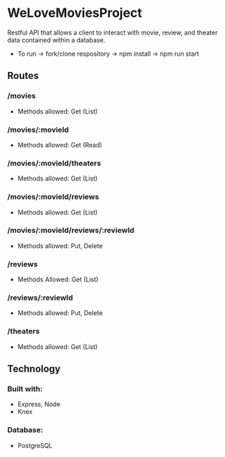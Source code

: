 # WeLoveMoviesProject

Restful API that allows a client to interact with movie, review, and theater data contained within a database. 

* To run -> fork/clone respository -> npm install -> npm run start

## Routes

### /movies

* Methods allowed: Get (List)

### /movies/:movieId

* Methods allowed: Get (Read)

### /movies/:movieId/theaters

* Methods allowed: Get (List)

### /movies/:movieId/reviews

* Methods allowed: Get (List)

### /movies/:movieId/reviews/:reviewId

* Methods allowed: Put, Delete
### /reviews

* Methods Allowed: Get (List)

### /reviews/:reviewId

* Methods allowed: Put, Delete

### /theaters

* Methods allowed: Get (List)


## Technology

### Built with: 

* Express, Node
* Knex

### Database:

* PostgreSQL
